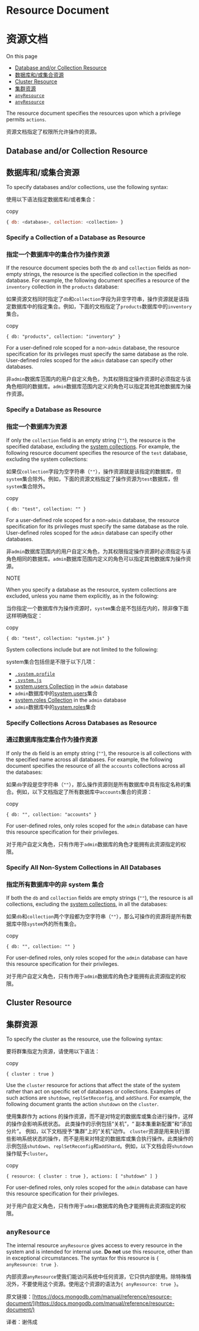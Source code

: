 # Resource Document

# 资源文档

On this page

- [Database and/or Collection Resource](https://docs.mongodb.com/manual/reference/resource-document/#database-and-or-collection-resource)
- [数据库和/或集合资源](https://docs.mongodb.com/manual/reference/resource-document/#database-and-or-collection-resource)
- [Cluster Resource](https://docs.mongodb.com/manual/reference/resource-document/#cluster-resource)
- [集群资源](https://docs.mongodb.com/manual/reference/resource-document/#cluster-resource)
- [`anyResource`](https://docs.mongodb.com/manual/reference/resource-document/#anyresource)
- [`anyResource`](https://docs.mongodb.com/manual/reference/resource-document/#anyresource)

The resource document specifies the resources upon which a privilege permits `actions`.

资源文档指定了权限所允许操作的资源。

## Database and/or Collection Resource 

## 数据库和/或集合资源

To specify databases and/or collections, use the following syntax:

使用以下语法指定数据库和/或者集合：

copy

```js
{ db: <database>, collection: <collection> }
```



### Specify a Collection of a Database as Resource

### 指定一个数据库中的集合作为操作资源

If the resource document species both the `db` and `collection` fields as non-empty strings, the resource is the specified collection in the specified database. For example, the following document specifies a resource of the `inventory` collection in the `products` database:

如果资源文档同时指定了`db`和`collection`字段为非空字符串，操作资源就是该指定数据库中的指定集合。例如，下面的文档指定了`products`数据库中的`inventory`集合。

copy

```
{ db: "products", collection: "inventory" }
```

For a user-defined role scoped for a non-`admin` database, the resource specification for its privileges must specify the same database as the role. User-defined roles scoped for the `admin` database can specify other databases.

非`admin`数据库范围内的用户自定义角色，为其权限指定操作资源时必须指定与该角色相同的数据库。`admin`数据库范围内定义的角色可以指定其他其他数据库为操作资源。

### Specify a Database as Resource 

### 指定一个数据库为资源

If only the `collection` field is an empty string (`""`), the resource is the specified database, excluding the [system collections](https://docs.mongodb.com/manual/reference/system-collections/). For example, the following resource document specifies the resource of the `test` database, excluding the system collections:

如果仅`collection`字段为空字符串（`""`），操作资源就是该指定的数据库，但`system`集合除外。例如，下面的资源文档指定了操作资源为`test`数据库，但`system`集合除外。

copy

```
{ db: "test", collection: "" }
```

For a user-defined role scoped for a non-`admin` database, the resource specification for its privileges must specify the same database as the role. User-defined roles scoped for the `admin` database can specify other databases.

非`admin`数据库范围内的用户自定义角色，为其权限指定操作资源时必须指定与该角色相同的数据库。`admin`数据库范围内定义的角色可以指定其他数据库为操作资源。

NOTE

When you specify a database as the resource, system collections are excluded, unless you name them explicitly, as in the following:

当你指定一个数据库作为操作资源时，`system`集合是不包括在内的，除非像下面这样明确指定：

copy

```
{ db: "test", collection: "system.js" }
```

System collections include but are not limited to the following:

system集合包括但是不限于以下几项：

- [`.system.profile`](https://docs.mongodb.com/manual/reference/system-collections/#.system.profile)
- [`.system.js`](https://docs.mongodb.com/manual/reference/system-collections/#.system.js)
- [system.users Collection](https://docs.mongodb.com/manual/reference/system-users-collection/) in the `admin` database
- `admin`数据库中的[system.users](https://docs.mongodb.com/manual/reference/system-users-collection/)集合
- [system.roles Collection](https://docs.mongodb.com/manual/reference/system-roles-collection/) in the `admin` database
- `admin`数据库中的[system.roles](https://docs.mongodb.com/manual/reference/system-roles-collection/)集合



### Specify Collections Across Databases as Resource 

### 通过数据库指定集合作为操作资源

If only the `db` field is an empty string (`""`), the resource is all collections with the specified name across all databases. For example, the following document specifies the resource of all the `accounts` collections across all the databases:

如果`db`字段是空字符串（`""`），那么操作资源则是所有数据库中具有指定名称的集合。例如，以下文档指定了所有数据库中`accounts`集合的资源：

copy

```
{ db: "", collection: "accounts" }
```

For user-defined roles, only roles scoped for the `admin` database can have this resource specification for their privileges.

对于用户自定义角色，只有作用于`admin`数据库的角色才能拥有此资源指定的权限。

### Specify All Non-System Collections in All Databases  

### 指定所有数据库中的非 system 集合

If both the `db` and `collection` fields are empty strings (`""`), the resource is all collections, excluding the [system collections](https://docs.mongodb.com/manual/reference/system-collections/), in all the databases:

如果`db`和`collection`两个字段都为空字符串（`""`），那么可操作的资源将是所有数据库中除`system`外的所有集合。

copy

```
{ db: "", collection: "" }
```

For user-defined roles, only roles scoped for the `admin` database can have this resource specification for their privileges.

对于用户自定义角色，只有作用于`admin`数据库的角色才能拥有此资源指定的权限。

## Cluster Resource 

## 集群资源

To specify the cluster as the resource, use the following syntax:

要将群集指定为资源，请使用以下语法：

copy

```
{ cluster : true }
```

Use the `cluster` resource for actions that affect the state of the system rather than act on specific set of databases or collections. Examples of such actions are `shutdown`, `replSetReconfig`, and `addShard`. For example, the following document grants the action `shutdown` on the `cluster`.

使用集群作为 actions 的操作资源，而不是对特定的数据库或集合进行操作，这样的操作会影响系统状态。 此类操作的示例包括“关机”，“ 副本集重新配置”和“添加分片”。 例如，以下文档授予“集群”上的“关机”动作。
`cluster`资源是用来执行那些影响系统状态的操作，而不是用来对特定的数据库或集合执行操作。此类操作的示例包括`shutdown`、`replSetReconfig`和`addShard`。例如，以下文档会将`shutdown`操作赋予`cluster`。

copy

```
{ resource: { cluster : true }, actions: [ "shutdown" ] }
```

For user-defined roles, only roles scoped for the `admin` database can have this resource specification for their privileges.

对于用户自定义角色，只有作用于`admin`数据库的角色才能拥有此资源指定的权限。

## `anyResource`

The internal resource `anyResource` gives access to every resource in the system and is intended for internal use. **Do not** use this resource, other than in exceptional circumstances. The syntax for this resource is `{ anyResource: true }`.

内部资源`anyResource`使我们能访问系统中任何资源，它只供内部使用。除特殊情况外，不要使用这个资源。使用这个资源的语法为`{ anyResource: true }`。


原文链接：[https://docs.mongodb.com/manual/reference/resource-document/](https://docs.mongodb.com/manual/reference/resource-document/)

译者：谢伟成
